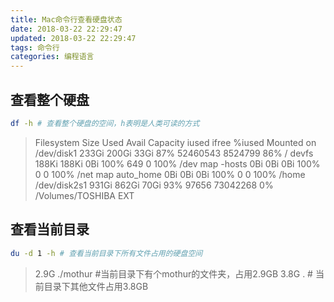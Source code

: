 ```yaml
---
title: Mac命令行查看硬盘状态
date: 2018-03-22 22:29:47
updated: 2018-03-22 22:29:47
tags: 命令行
categories: 编程语言
---
```


## 查看整个硬盘 ##

``` bash
df -h # 查看整个硬盘的空间，h表明是人类可读的方式
```
> Filesystem      Size   Used  Avail Capacity  iused    ifree %iused  Mounted on
/dev/disk1     233Gi  200Gi   33Gi    87% 52460543  8524799   86%   /
devfs          188Ki  188Ki    0Bi   100%      649        0  100%   /dev
map -hosts       0Bi    0Bi    0Bi   100%        0        0  100%   /net
map auto_home    0Bi    0Bi    0Bi   100%        0        0  100%   /home
/dev/disk2s1   931Gi  862Gi   70Gi    93%    97656 73042268    0%   /Volumes/TOSHIBA EXT

## 查看当前目录 ##

``` bash
du -d 1 -h # 查看当前目录下所有文件占用的硬盘空间
```
> 2.9G	./mothur #当前目录下有个mothur的文件夹，占用2.9GB
3.8G	. # 当前目录下其他文件占用3.8GB